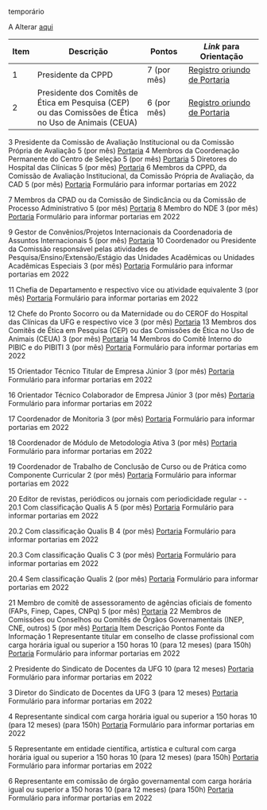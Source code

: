 temporário

A Alterar [aqui](https://docs.google.com/spreadsheets/d/1r7R49SosuoSZuDxSHp_M1s5jyZYC9O7KnHdICywnbtQ/edit?usp=drive_web&ouid=105036038655527034429)

  
|Item|Descrição|Pontos|**_Link_ para Orientação**|
|-|-|-|-|
|1|Presidente da CPPD|7 (por mês)|[Registro oriundo de Portaria](./portaria.md)|
|2|Presidente dos Comitês de Ética em Pesquisa (CEP)<br>ou das Comissões de Ética no Uso de Animais (CEUA)|6 (por mês)|[Registro oriundo de Portaria](./portaria.md)|


3	Presidente da Comissão de Avaliação Institucional ou da Comissão Própria de Avaliação	5
(por mês)	[Portaria](./portaria.md)
4	Membros da Coordenação Permanente do Centro de Seleção	5
(por mês)	[Portaria](./portaria.md)
5	Diretores do Hospital das Clínicas	5
(por mês)	[Portaria](./portaria.md)
6	Membros da CPPD, da Comissão de Avaliação Institucional, da Comissão Própria de Avaliação, da CAD	5
(por mês)	[Portaria](./portaria.md)
Formulário para informar portarias em 2022

7	Membros da CPAD ou da Comissão de Sindicância ou da Comissão de Processo Administrativo	5
(por mês)	[Portaria](./portaria.md)
8	Membro do NDE	3
(por mês)	[Portaria](./portaria.md)
Formulário para informar portarias em 2022

9	Gestor de Convênios/Projetos Internacionais da Coordenadoria de Assuntos Internacionais	5
(por mês)	[Portaria](./portaria.md)
10	Coordenador ou Presidente da Comissão responsável pelas atividades de Pesquisa/Ensino/Extensão/Estágio das Unidades Acadêmicas ou Unidades Acadêmicas Especiais	3
(por mês)	[Portaria](./portaria.md)
Formulário para informar portarias em 2022

11	Chefia de Departamento e respectivo vice ou atividade equivalente	3
(por mês)	[Portaria](./portaria.md)
Formulário para informar portarias em 2022

12	Chefe do Pronto Socorro ou da Maternidade ou do CEROF do Hospital das Clínicas da UFG e respectivo vice	3
(por mês)	[Portaria](./portaria.md)
13	Membros dos Comitês de Ética em Pesquisa (CEP) ou das Comissões de Ética no Uso de Animais (CEUA)	3
(por mês)	[Portaria](./portaria.md)
14	Membros do Comitê Interno do PIBIC e do PIBITI	3
(por mês)	[Portaria](./portaria.md)
Formulário para informar portarias em 2022

15	Orientador Técnico Titular de Empresa Júnior	3
(por mês)	[Portaria](./portaria.md)
Formulário para informar portarias em 2022

16	Orientador Técnico Colaborador de Empresa Júnior	3
(por mês)	[Portaria](./portaria.md)
Formulário para informar portarias em 2022

17	Coordenador de Monitoria	3
(por mês)	[Portaria](./portaria.md)
Formulário para informar portarias em 2022

18	Coordenador de Módulo de Metodologia Ativa	3
(por mês)	[Portaria](./portaria.md)
Formulário para informar portarias em 2022

19	Coordenador de Trabalho de Conclusão de Curso ou de Prática como Componente Curricular	2
(por mês)	[Portaria](./portaria.md)
Formulário para informar portarias em 2022

20	Editor de revistas, periódicos ou jornais com periodicidade regular	-	-
20.1	Com classificação Qualis A	5
(por mês)	[Portaria](./portaria.md)
Formulário para informar portarias em 2022

20.2	Com classificação Qualis B	4
(por mês)	[Portaria](./portaria.md)
Formulário para informar portarias em 2022

20.3	Com classificação Qualis C	3
(por mês)	[Portaria](./portaria.md)
Formulário para informar portarias em 2022

20.4	Sem classificação Qualis	2
(por mês)	[Portaria](./portaria.md)
Formulário para informar portarias em 2022

21	Membro de comitê de assessoramento de agências oficiais de fomento (FAPs, Finep, Capes, CNPq)	5
(por mês)	[Portaria](./portaria.md)
22	Membros de Comissões ou Conselhos ou Comitês de Órgãos Governamentais (INEP, CNE, outros)	5
(por mês)	[Portaria](./portaria.md)
Item	Descrição	Pontos	Fonte da Informação
1	Representante titular em conselho de classe profissional com carga horária igual ou superior a
150 horas	10
(para 12 meses)
(para 150h)	[Portaria](./portaria.md)
Formulário para informar portarias em 2022

2	Presidente do Sindicato de Docentes da UFG	10
(para 12 meses)	[Portaria](./portaria.md)
Formulário para informar portarias em 2022

3	Diretor do Sindicato de Docentes da UFG	3
(para 12 meses)	[Portaria](./portaria.md)
Formulário para informar portarias em 2022

4	Representante sindical com carga horária igual ou superior a 150 horas	10
(para 12 meses)
(para 150h)	[Portaria](./portaria.md)
Formulário para informar portarias em 2022

5	Representante em entidade científica, artística e cultural com carga horária igual ou superior a
150 horas	10
(para 12 meses)
(para 150h)	[Portaria](./portaria.md)
Formulário para informar portarias em 2022

6	Representante em comissão de órgão governamental com carga horária igual ou superior a 150 horas	10
(para 12 meses)
(para 150h)	[Portaria](./portaria.md)
Formulário para informar portarias em 2022


